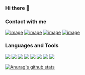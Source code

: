 ### Hi there 👋

### Contact with me

[![image](https://img.shields.io/badge/LinkedIn-0077B5?style=for-the-badge&logo=linkedin&logoColor=white)](https://www.linkedin.com/in/%EC%9A%A9%EC%84%B1-%EA%B9%80-60b38a225/)
[![image](https://img.shields.io/badge/Gmail-D14836?style=for-the-badge&logo=gmail&logoColor=white)](mailto:yongseong97@gmail.com)
[![image](https://img.shields.io/badge/Instagram-E4405F?style=for-the-badge&logo=instagram&logoColor=white)](https://www.instagram.com/yongseong97/)
[![image](https://img.shields.io/badge/Youtube-FF0000?style=for-the-badge&logo=youtube&logoColor=white)](https://www.youtube.com/channel/UCObbg5KxFRFtOJGDsFSM6gQ)



### Languages and Tools

<a href="https://developer.android.com" target="_blank"><img src="https://img.shields.io/badge/Android-3DDC84?style=flat-square&logo=Android&logoColor=white"/></a>
<a href="" target="_blank"><img src="https://img.shields.io/badge/Swift-F05138?style=flat-square&logo=Swift&logoColor=white"/></a>
<a href="https://www.java.com/ko/" target="_blank"><img src="https://img.shields.io/badge/Java-007396?style=flat-square&logo=Java&logoColor=white"/></a>
<a href="https://www.javascript.com/" target="_blank"><img src="https://img.shields.io/badge/JavaScript-F7DF1E?style=flat-square&logo=JavaScript&logoColor=white"/></a>
<a href="" target="_blank"><img src="https://img.shields.io/badge/C-A8B9CC?style=flat-square&logo=C&logoColor=white"/></a>
<a href="https://isocpp.org/" target="_blank"><img src="https://img.shields.io/badge/C++-00599C?style=flat-square&logo=C++&logoColor=white"/></a>
<a href="https://opencv.org/" target="_blank"><img src="https://img.shields.io/badge/OpenCV-5C3EE8?style=flat-square&logo=OpenCV&logoColor=white"/></a>
<a href="https://www.python.org/" target="_blank"><img src="https://img.shields.io/badge/Python-3776AB?style=flat-square&logo=Python&logoColor=white"/></a>

[![Anurag's github stats](https://github-readme-stats.vercel.app/api?username=YongSeong-Kim)](https://github.com/anuraghazra/github-readme-stats)


<!--
**YongSeong-Kim/YongSeong-Kim** is a ✨ _special_ ✨ repository because its `README.md` (this file) appears on your GitHub profile.

Here are some ideas to get you started:

- 🔭 I’m currently working on ...
- 🌱 I’m currently learning ...
- 👯 I’m looking to collaborate on ...
- 🤔 I’m looking for help with ...
- 💬 Ask me about ...
- 📫 How to reach me: ...
- 😄 Pronouns: ...
- ⚡ Fun fact: ...
-->
